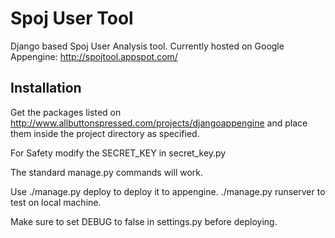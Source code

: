 # Spoj User Tool
Django based Spoj User Analysis tool.
Currently hosted on Google Appengine: http://spojtool.appspot.com/

## Installation
Get the packages listed on http://www.allbuttonspressed.com/projects/djangoappengine and place them inside the project directory as specified.

For Safety modify the SECRET_KEY in secret_key.py

The standard manage.py commands will work.

Use
./manage.py deploy to deploy it to appengine.
./manage.py runserver to test on local machine.

Make sure to set DEBUG to false in settings.py before deploying.
